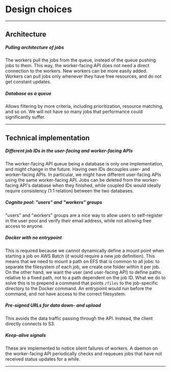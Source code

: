 # Design choices

---

## Architecture
##### Pulling architecture of jobs
The workers pull the jobs from the queue, instead of the queue pushing jobs to them.
This way, the worker-facing API does not need a direct connection to the workers.
New workers can be more easily added.
Workers can pull jobs only whenever they have free resources, and do not get constant updates.

##### Database as a queue
Allows filtering by more criteria, including prioritization, resource matching, and so on.
We will not have so many jobs that performance could significantly suffer.

---

## Technical implementation
##### Different job IDs in the user-facing and worker-facing APIs
The worker-facing API queue being a database is only one implementation, and might change in the future.
Having own IDs decouples user- and worker-facing APIs.
In particular, we might have different user-facing APIs using the same worker-facing API.
Jobs can be deleted from the worker-facing API's database when they finished, while coupled IDs would ideally require consistency (1:1 relation) between the two databases.

##### Cognito pool: "users" and "workers" groups
"users" and "workers" groups are a nice way to allow users to self-register in the user pool and verify their email address, while not allowing free access to anyone.

##### Docker with no entrypoint
This is required because we cannot dynamically define a mount point when starting a job on AWS Batch (it would require a new job definition).
This means that we need to mount a path on EFS that is common to all jobs: to separate the filesystem of each job, we create one folder within it per job.
On the other hand, we want the user (and user-facing API) to define paths relative to a fixed path, not to a path dependent on the job ID.
What we do to solve this is to prepend a command that points `/files` to the job-specific directory to the Docker command.
An entrypoint would run before the command, and not have access to the correct filesystem.

##### Pre-signed URLs for data down- and upload
This avoids the data traffic passing through the API.
Instead, the client directly connects to S3.

##### Keep-alive signals
These are implemented to notice silent failures of workers.
A daemon on the worker-facing API periodically checks and requeues jobs that have not received status updates for a while.

---

